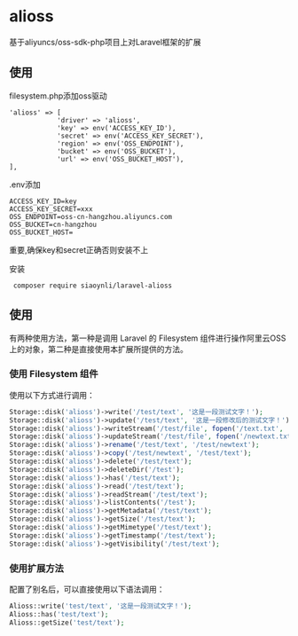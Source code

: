# alioss
基于aliyuncs/oss-sdk-php项目上对Laravel框架的扩展



## 使用
filesystem.php添加oss驱动
```
'alioss' => [
            'driver' => 'alioss',
            'key' => env('ACCESS_KEY_ID'),
            'secret' => env('ACCESS_KEY_SECRET'),
            'region' => env('OSS_ENDPOINT'),
            'bucket' => env('OSS_BUCKET'),
            'url' => env('OSS_BUCKET_HOST'),
],
```      

.env添加  
```
ACCESS_KEY_ID=key
ACCESS_KEY_SECRET=xxx
OSS_ENDPOINT=oss-cn-hangzhou.aliyuncs.com
OSS_BUCKET=cn-hangzhou
OSS_BUCKET_HOST=
```
重要,确保key和secret正确否则安装不上

安装
```
 composer require siaoynli/laravel-alioss
```
   



## 使用
有两种使用方法，第一种是调用 Laravel 的 Filesystem 组件进行操作阿里云OSS上的对象，第二种是直接使用本扩展所提供的方法。

### 使用 Filesystem 组件
使用以下方式进行调用：
```php
Storage::disk('alioss')->write('/test/text', '这是一段测试文字！');
Storage::disk('alioss')->update('/test/text', '这是一段修改后的测试文字！');
Storage::disk('alioss')->writeStream('/test/file', fopen('/text.txt', 'r'));
Storage::disk('alioss')->updateStream('/test/file', fopen('/newtext.txt', 'r'));
Storage::disk('alioss')->rename('/test/text', '/test/newtext');
Storage::disk('alioss')->copy('/test/newtext', '/test/text');
Storage::disk('alioss')->delete('/test/text');
Storage::disk('alioss')->deleteDir('/test');
Storage::disk('alioss')->has('/test/text');
Storage::disk('alioss')->read('/test/text');
Storage::disk('alioss')->readStream('/test/text');
Storage::disk('alioss')->listContents('/test');
Storage::disk('alioss')->getMetadata('/test/text');
Storage::disk('alioss')->getSize('/test/text');
Storage::disk('alioss')->getMimetype('/test/text');
Storage::disk('alioss')->getTimestamp('/test/text');
Storage::disk('alioss')->getVisibility('/test/text');
```
### 使用扩展方法
配置了别名后，可以直接使用以下语法调用：
```php
Alioss::write('test/text', '这是一段测试文字！');
Alioss::has('test/text');
Alioss::getSize('test/text');
```
